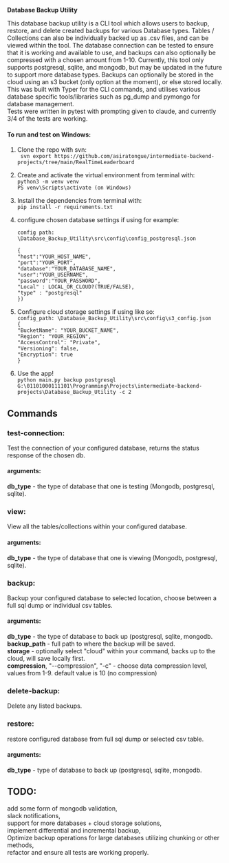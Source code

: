 **Database Backup Utility**


This database backup utility is a CLI tool which allows users to backup, restore, and delete created backups for various Database types. Tables / Collections can also be individually backed up as .csv files, and can be viewed within the tool. The database connection can be tested to ensure that it is working and available to use, and backups can also optionally be compressed with a chosen amount from 1-10. Currently, this tool only supports postgresql, sqlite, and mongodb, but may be updated in the future to support more database types. Backups can optionally be stored in the cloud using an s3 bucket (only option at the moment), or else stored locally.
This was built with Typer for the CLI commands, and utilises various database specific tools/libraries such as pg_dump and pymongo for database management.   
Tests were written in pytest with prompting given to claude, and currently 3/4 of the tests are working.





#### **To run and test on Windows:** 

1) Clone the repo with svn:  
` svn export https://github.com/asiratongue/intermediate-backend-projects/tree/main/RealTimeLeaderboard`

2) Create and activate the virtual environment from terminal with:  
   `python3 -m venv venv`  
   `PS venv\Scripts\activate (on Windows)`
   
3) Install the dependencies from terminal with:  
   `pip install -r requirements.txt`
   
4) configure chosen database settings if using for example:  

   `config path: \Database_Backup_Utility\src\config\config_postgresql.json`
       
   `{`  
`"host":"YOUR_HOST_NAME",`  
`"port":"YOUR_PORT",`  
`"database":"YOUR_DATABASE_NAME",`  
`"user":"YOUR_USERNAME",`  
`"password":"YOUR_PASSWORD",`  
`"Local" : LOCAL_OR_CLOUD?(TRUE/FALSE),`  
`"type" : "postgresql"`  
`}) `  


5) Configure cloud storage settings if using like so:    
`config_path: \Database_Backup_Utility\src\config\s3_config.json`   
`{`  
    `"BucketName": "YOUR_BUCKET_NAME",`  
    `"Region": "YOUR_REGION",`  
    `"AccessControl": "Private",`  
    `"Versioning": false,`  
    `"Encryption": true`  
  `}`    
   
6) Use the app!   
`python main.py backup postgresql G:\01101000111101\Programming\Projects\intermediate-backend-projects\Database_Backup_Utility -c 2`


## Commands

### **test-connection:**   
Test the connection of your configured database, returns the status response of the chosen db. 

  
#### **arguments:**   
**db_type** - the type of database that one is testing (Mongodb, postgresql, sqlite).  
                                                                                                                                                 
### **view:**              
View all the tables/collections within your configured database.

#### **arguments:**   
**db_type** - the type of database that one is viewing (Mongodb, postgresql, sqlite).  

### **backup:**              
Backup your configured database to selected location, choose between a full sql dump or individual csv tables.  

#### **arguments:**   
**db_type** - the type of database to back up (postgresql, sqlite, mongodb.  
**backup_path** - full path to where the backup will be saved.  
**storage** - optionally select "cloud" within your command, backs up to the cloud, will save locally first.  
**compression**, "--compression", "-c" - choose data compression level, values from 1-9. default value is 10 (no compression)


### **delete-backup:**  
Delete any listed backups.  

### **restore:**  
restore configured database from full sql dump or selected csv table.  

#### **arguments:**   
**db_type** - type of database to back up (postgresql, sqlite, mongodb.  


## **TODO:**

add some form of mongodb validation,  
slack notifications,    
support for more databases + cloud storage solutions,    
implement differential and incremental backup,    
Optimize backup operations for large databases utilizing chunking or other methods,     
refactor and ensure all tests are working properly.
 
